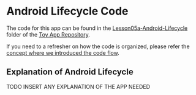 
# Android Lifecycle Code
The code for this app can be found in the [Lesson05a-Android-Lifecycle](https://github.com/udacity/ud851-Exercises/tree/student/Lesson05a-Android-Lifecycle) folder of the [Toy App Repository](https://github.com/udacity/ud851-Exercises).

If you need to a refresher on how the code is organized, please refer the [concept where we introduced the code flow](https://classroom.udacity.com/courses/ud851/lessons/93affc67-3f0b-4f9b-b3a4-a7a26f241a86/concepts/115d08bb-f114-46fa-b693-5c6ce1445c07).

## Explanation of Android Lifecycle
TODO INSERT ANY EXPLANATION OF THE APP NEEDED
 